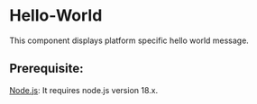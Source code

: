 # Hello-World

This component displays platform specific hello world message.


## Prerequisite:

[Node.js](https://nodejs.org/en): It requires node.js version 18.x.

